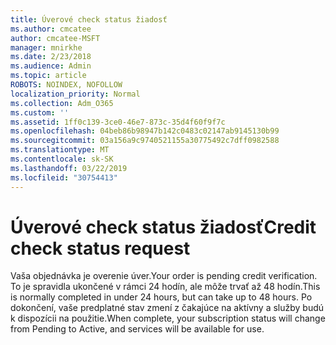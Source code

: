 ```yaml
---
title: Úverové check status žiadosť
ms.author: cmcatee
author: cmcatee-MSFT
manager: mnirkhe
ms.date: 2/23/2018
ms.audience: Admin
ms.topic: article
ROBOTS: NOINDEX, NOFOLLOW
localization_priority: Normal
ms.collection: Adm_O365
ms.custom: ''
ms.assetid: 1ff0c139-3ce0-46e7-873c-35d4f60f9f7c
ms.openlocfilehash: 04beb86b98947b142c0483c02147ab9145130b99
ms.sourcegitcommit: 03a156a9c9740521155a30775492c7dff0982588
ms.translationtype: MT
ms.contentlocale: sk-SK
ms.lasthandoff: 03/22/2019
ms.locfileid: "30754413"
---
```

# <a name="credit-check-status-request"></a><span data-ttu-id="0d6ab-102">Úverové check status žiadosť</span><span class="sxs-lookup"><span data-stu-id="0d6ab-102">Credit check status request</span></span>

<span data-ttu-id="0d6ab-103">Vaša objednávka je overenie úver.</span><span class="sxs-lookup"><span data-stu-id="0d6ab-103">Your order is pending credit verification.</span></span> <span data-ttu-id="0d6ab-104">To je spravidla ukončené v rámci 24 hodín, ale môže trvať až 48 hodín.</span><span class="sxs-lookup"><span data-stu-id="0d6ab-104">This is normally completed in under 24 hours, but can take up to 48 hours.</span></span> <span data-ttu-id="0d6ab-105">Po dokončení, vaše predplatné stav zmení z čakajúce na aktívny a služby budú k dispozícii na použitie.</span><span class="sxs-lookup"><span data-stu-id="0d6ab-105">When complete, your subscription status will change from Pending to Active, and services will be available for use.</span></span>
  

